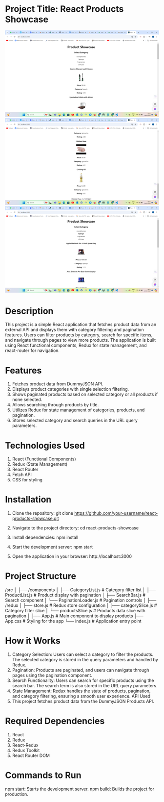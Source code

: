 # Project Title: React Products Showcase

![Product Showcase_Screenshot](<images/Screenshot (1180).png>)
![Pagination_Screenshot](<images/Screenshot (1181).png>)
![Category Filtering_Screenshot](<images/Screenshot (1182).png>)

# Description
This project is a simple React application that fetches product data from an external API and displays them with category filtering and pagination features. Users can filter products by category, search for specific items, and navigate through pages to view more products. The application is built using React functional components, Redux for state management, and react-router for navigation.

# Features
1. Fetches product data from DummyJSON API.
2. Displays product categories with single selection filtering.
3. Shows paginated products based on selected category or all products if none selected.
4. Allows searching through products by title.
5. Utilizes Redux for state management of categories, products, and pagination.
6. Stores selected category and search queries in the URL query parameters.

# Technologies Used
1. React (Functional Components)
2. Redux (State Management)
3. React Router
4. Fetch API
5. CSS for styling

# Installation
1. Clone the repository:
git clone https://github.com/your-username/react-products-showcase.git

2. Navigate to the project directory:
cd react-products-showcase

3. Install dependencies:
npm install

4. Start the development server:
npm start

5. Open the application in your browser:
http://localhost:3000

# Project Structure
/src
│
├── /components
│   ├── CategoryList.js         # Category filter list
│   ├── ProductList.js          # Product display with pagination
│   ├── SearchBar.js            # Search component
│   └── PaginationLoader.js     # Pagination controls
│
├── /redux
│   ├── store.js                # Redux store configuration
│   ├── categorySlice.js        # Category filter slice
│   └── productsSlice.js        # Products data slice with pagination
│
├── App.js                      # Main component to display products
├── App.css                     # Styling for the app
└── index.js                    # Application entry point

# How it Works
1. Category Selection: Users can select a category to filter the products. The selected category is stored in the query parameters and handled by Redux.
2. Pagination: Products are paginated, and users can navigate through pages using the pagination component.
3. Search Functionality: Users can search for specific products using the search bar. The search term is also stored in the URL query parameters.
4. State Management: Redux handles the state of products, pagination, and category filtering, ensuring a smooth user experience.
API Used
5. This project fetches product data from the DummyJSON Products API.

# Required Dependencies
1. React
2. Redux
3. React-Redux
4. Redux Toolkit
5. React Router DOM

# Commands to Run
npm start: Starts the development server.
npm build: Builds the project for production.